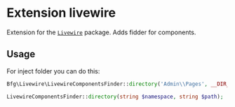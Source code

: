 # Extension livewire

Extension for the [`Livewire`](https://laravel-livewire.com/) package. 
Adds fidder for components.

## Usage
For inject folder you can do this:
```php
Bfg\Livewire\LivewireComponentsFinder::directory('Admin\\Pages', __DIR__.'/../Pages');
```
```php
LivewireComponentsFinder::directory(string $namespace, string $path);
```
